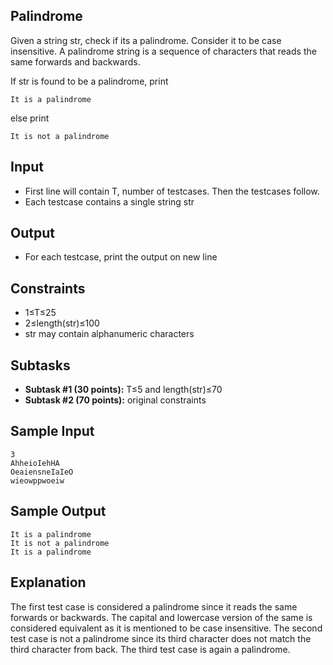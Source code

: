 
## Palindrome  
Given a string str, check if its a palindrome. Consider it to be case insensitive.
A palindrome string is a sequence of characters that reads the same forwards and backwards.

If str is found to be a palindrome, print

    It is a palindrome

else print

    It is not a palindrome


## Input
- First line will contain T, number of testcases. Then the testcases follow.
- Each testcase contains a single string str
## Output
- For each testcase, print the output on new line
## Constraints
- 1≤T≤25
- 2≤length(str)≤100
- str may contain alphanumeric characters
## Subtasks
- **Subtask #1 (30 points):** T≤5  and length(str)≤70
- **Subtask #2 (70 points):** original constraints
## Sample Input
    3
    AhheioIehHA
    OeaiensneIaIeO
    wieowppwoeiw
## Sample Output
    It is a palindrome
    It is not a palindrome
    It is a palindrome
## Explanation
The first test case is considered a palindrome since it reads the same forwards or backwards. The capital and lowercase version of the same is considered equivalent as it is mentioned to be case insensitive.
The second test case is not a palindrome since its third character does not match the third character from back.
The third test case is again a palindrome.
